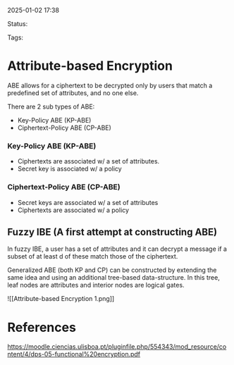 2025-01-02 17:38

Status: 

Tags: 

# Attribute-based Encryption

ABE allows for a ciphertext to be decrypted only by users that match a predefined set of attributes, and no one else.

There are 2 sub types of ABE:
- Key-Policy ABE (KP-ABE)
- Ciphertext-Policy ABE (CP-ABE)

### Key-Policy ABE (KP-ABE)
- Ciphertexts are associated w/ a set of attributes.
- Secret key is associated w/ a policy

### Ciphertext-Policy ABE (CP-ABE)
- Secret keys are associated w/ a set of attributes
- Ciphertexts are associated w/ a policy

## Fuzzy IBE (A first attempt at constructing ABE)

In fuzzy IBE, a user has a set of attributes and it can decrypt a message if a subset of at least d of these match those of the ciphertext.

Generalized ABE (both KP and CP) can be constructed by extending the same idea and using an additional tree-based data-structure. In this tree, leaf nodes are attributes and interior nodes are logical gates.

![[Attribute-based Encryption 1.png]]


# References

https://moodle.ciencias.ulisboa.pt/pluginfile.php/554343/mod_resource/content/4/dps-05-functional%20encryption.pdf